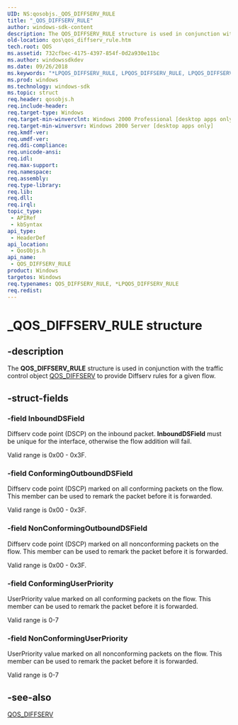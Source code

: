 ```yaml
---
UID: NS:qosobjs._QOS_DIFFSERV_RULE
title: "_QOS_DIFFSERV_RULE"
author: windows-sdk-content
description: The QOS_DIFFSERV_RULE structure is used in conjunction with the traffic control object QOS_DIFFSERV to provide Diffserv rules for a given flow.
old-location: qos\qos_diffserv_rule.htm
tech.root: QOS
ms.assetid: 732cfbec-4175-4397-854f-0d2a930e11bc
ms.author: windowssdkdev
ms.date: 09/26/2018
ms.keywords: "*LPQOS_DIFFSERV_RULE, LPQOS_DIFFSERV_RULE, LPQOS_DIFFSERV_RULE structure pointer [QOS], QOS_DIFFSERV_RULE, QOS_DIFFSERV_RULE structure [QOS], _QOS_DIFFSERV_RULE, _gqos_qos_diffserv_rule, qos.qos_diffserv_rule, qosobjs/LPQOS_DIFFSERV_RULE, qosobjs/QOS_DIFFSERV_RULE"
ms.prod: windows
ms.technology: windows-sdk
ms.topic: struct
req.header: qosobjs.h
req.include-header: 
req.target-type: Windows
req.target-min-winverclnt: Windows 2000 Professional [desktop apps only]
req.target-min-winversvr: Windows 2000 Server [desktop apps only]
req.kmdf-ver: 
req.umdf-ver: 
req.ddi-compliance: 
req.unicode-ansi: 
req.idl: 
req.max-support: 
req.namespace: 
req.assembly: 
req.type-library: 
req.lib: 
req.dll: 
req.irql: 
topic_type:
 - APIRef
 - kbSyntax
api_type:
 - HeaderDef
api_location:
 - QosObjs.h
api_name:
 - QOS_DIFFSERV_RULE
product: Windows
targetos: Windows
req.typenames: QOS_DIFFSERV_RULE, *LPQOS_DIFFSERV_RULE
req.redist: 
---
```


# _QOS_DIFFSERV_RULE structure


## -description


The 
<b>QOS_DIFFSERV_RULE</b> structure is used in conjunction with the traffic control object 
<a href="https://msdn.microsoft.com/3d1035dc-0e46-46f4-abb3-26100356b60d">QOS_DIFFSERV</a> to provide Diffserv rules for a given flow.


## -struct-fields




### -field InboundDSField

Diffserv code point (DSCP) on the inbound packet. <b>InboundDSField</b> must be unique for the interface, otherwise the flow addition will fail. 




Valid range is 0x00 - 0x3F.


### -field ConformingOutboundDSField

Diffserv code point (DSCP) marked on all conforming packets on the flow. This member can be used to remark the packet before it is forwarded. 




Valid range is 0x00 - 0x3F.


### -field NonConformingOutboundDSField

Diffserv code point (DSCP) marked on all nonconforming packets on the flow. This member can be used to remark the packet before it is forwarded. 




Valid range is 0x00 - 0x3F.


### -field ConformingUserPriority

UserPriority value marked on all conforming packets on the flow. This member can be used to remark the packet before it is forwarded. 




Valid range is 0-7


### -field NonConformingUserPriority

UserPriority value marked on all nonconforming packets on the flow. This member can be used to remark the packet before it is forwarded. 




Valid range is 0-7


## -see-also




<a href="https://msdn.microsoft.com/3d1035dc-0e46-46f4-abb3-26100356b60d">QOS_DIFFSERV</a>
 

 


